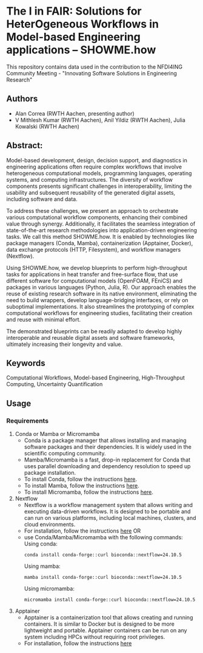 # The I in FAIR: Solutions for HeterOgeneous Workflows in Model-based Engineering applications – SHOWME.how
This repository contains data used in the contribution to the NFDI4ING Community Meeting - "Innovating Software Solutions in Engineering Research"

## Authors
- Alan Correa (RWTH Aachen, presenting author)
- V Mithlesh Kumar (RWTH Aachen), Anil Yildiz (RWTH Aachen), Julia Kowalski (RWTH Aachen)


## Abstract:

Model-based development, design, decision support, and diagnostics in engineering applications often require complex workflows that involve heterogeneous computational models, programming languages, operating systems, and computing infrastructures. The diversity of workflow components presents significant challenges in interoperability, limiting the usability and subsequent reusability of the generated digital assets, including software and data.

To address these challenges, we present an approach to orchestrate various computational workflow components, enhancing their combined value through synergy. Additionally, it facilitates the seamless integration of state-of-the-art research methodologies into application-driven engineering tasks. We call this method SHOWME.how. It is enabled by technologies like package managers (Conda, Mamba), containerization (Apptainer, Docker), data exchange protocols (HTTP, Filesystem), and workflow managers (Nextflow).

Using SHOWME.how, we develop blueprints to perform high-throughput tasks for applications in heat transfer and free-surface flow, that use different software for computational models (OpenFOAM, FEniCS) and packages in various languages (Python, Julia, R). Our approach enables the reuse of existing research software in its native environment, eliminating the need to build wrappers, develop language-bridging interfaces, or rely on suboptimal implementations. It also streamlines the prototyping of complex computational workflows for engineering studies,  facilitating their creation and reuse with minimal effort.

The demonstrated blueprints can be readily adapted to develop highly interoperable and reusable digital assets and software frameworks, ultimately increasing their longevity and value.

## Keywords
Computational Workflows, Model-based Engineering, High-Throughput Computing, Uncertainty Quantification


## Usage

### Requirements

1. Conda or Mamba or Micromamba
    - Conda is a package manager that allows installing and managing software packages and their dependencies. It is widely used in the scientific computing community.
    - Mamba/Micromamba is a fast, drop-in replacement for Conda that uses parallel downloading and dependency resolution to speed up package installation.
    - To install Conda, follow the instructions [here](https://docs.conda.io/projects/conda/en/latest/user-guide/install/index.html).
    - To install Mamba, follow the instructions [here](https://github.com/conda-forge/miniforge#install).
    - To install Micromamba, follow the instructions [here](https://mamba.readthedocs.io/en/latest/installation/micromamba-installation.html#automatic-install).
2. Nextflow 
    - Nextflow is a workflow management system that allows writing and executing   data-driven workflows. It is designed to be portable and can run on various platforms, including local machines, clusters, and cloud environments. 
    - For installation, follow the instructions [here](https://www.nextflow.io/docs/latest/getstarted.html#installation) OR
    - use Conda/Mamba/Micromamba with the following commands:
        Using conda:  
        ```
        conda install conda-forge::curl bioconda::nextflow=24.10.5
        ```
        Using mamba:  
        ```
        mamba install conda-forge::curl bioconda::nextflow=24.10.5
        ```
        Using micromamba:  
        ```
        micromamba install conda-forge::curl bioconda::nextflow=24.10.5
        ```
3. Apptainer
    - Apptainer is a containerization tool that allows creating and running containers. It is similar to Docker but is designed to be more lightweight and portable. Apptainer containers can be run on any system including HPCs without requiring root privileges.
    - For installation, follow the instructions [here](https://apptainer.org/docs/admin/latest/installation.html#installing-apptainer) 